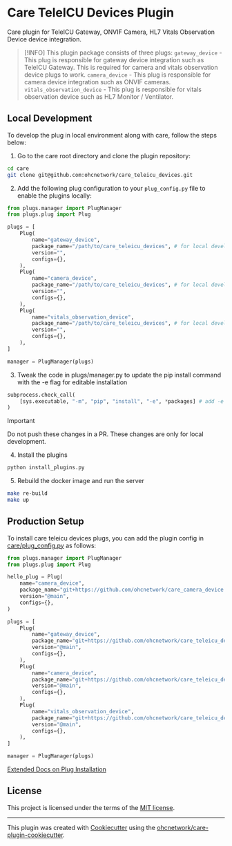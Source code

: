# Care TeleICU Devices Plugin

Care plugin for TeleICU Gateway, ONVIF Camera, HL7 Vitals Observation Device device integration.

> [!INFO] 
> This plugin package consists of three plugs:
> `gateway_device` - This plug is responsible for gateway device integration such as TeleICU Gateway. This is required for camera and vitals observation device plugs to work.
> `camera_device` - This plug is responsible for camera device integration such as ONVIF cameras.
> `vitals_observation_device` - This plug is responsible for vitals observation device such as HL7 Monitor / Ventilator.

## Local Development

To develop the plug in local environment along with care, follow the steps below:

1. Go to the care root directory and clone the plugin repository:

```bash
cd care
git clone git@github.com:ohcnetwork/care_teleicu_devices.git
```

2. Add the following plug configuration to your `plug_config.py` file to enable the plugins locally:

```python
from plugs.manager import PlugManager
from plugs.plug import Plug

plugs = [
    Plug(
        name="gateway_device",
        package_name="/path/to/care_teleicu_devices", # for local development, point this to the absolute path to the cloned plug repository
        version="",
        configs={},
    ),
    Plug(
        name="camera_device",
        package_name="/path/to/care_teleicu_devices", # for local development, point this to the absolute path to the cloned plug repository
        version="",
        configs={},
    ),
    Plug(
        name="vitals_observation_device",
        package_name="/path/to/care_teleicu_devices", # for local development, point this to the absolute path to the cloned plug repository
        version="",
        configs={},
    ),
]

manager = PlugManager(plugs)
```

3. Tweak the code in plugs/manager.py to update the pip install command with the -e flag for editable installation

```python
subprocess.check_call(
    [sys.executable, "-m", "pip", "install", "-e", *packages] # add -e flag to install in editable mode
)
```

> [!IMPORTANT]
> Do not push these changes in a PR. These changes are only for local development.

4. Install the plugins

```bash
python install_plugins.py
```

5. Rebuild the docker image and run the server

```bash
make re-build
make up
```

## Production Setup

To install care teleicu devices plugs, you can add the plugin config in [care/plug_config.py](https://github.com/ohcnetwork/care/blob/develop/plug_config.py) as follows:

```python
from plugs.manager import PlugManager
from plugs.plug import Plug

hello_plug = Plug(
    name="camera_device",
    package_name="git+https://github.com/ohcnetwork/care_camera_device.git",
    version="@main",
    configs={},
)

plugs = [
    Plug(
        name="gateway_device",
        package_name="git+https://github.com/ohcnetwork/care_teleicu_devices.git",
        version="@main",
        configs={},
    ),
    Plug(
        name="camera_device",
        package_name="git+https://github.com/ohcnetwork/care_teleicu_devices.git",
        version="@main",
        configs={},
    ),
    Plug(
        name="vitals_observation_device",
        package_name="git+https://github.com/ohcnetwork/care_teleicu_devices.git",
        version="@main",
        configs={},
    ),
]

manager = PlugManager(plugs)
```

[Extended Docs on Plug Installation](https://care-be-docs.ohc.network/pluggable-apps/configuration.html)

## License

This project is licensed under the terms of the [MIT license](LICENSE).

---

This plugin was created with [Cookiecutter](https://github.com/audreyr/cookiecutter) using the [ohcnetwork/care-plugin-cookiecutter](https://github.com/ohcnetwork/care-plugin-cookiecutter).
